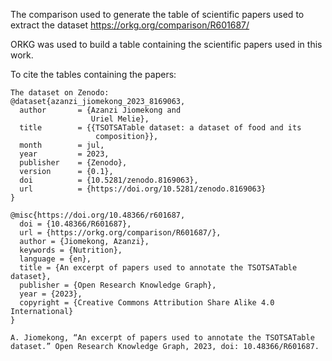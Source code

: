 The comparison used to generate the table of scientific papers used to extract the dataset
https://orkg.org/comparison/R601687/

ORKG was used to build a table containing the scientific papers used in this work.

To cite the tables containing the papers:

```
The dataset on Zenodo:
@dataset{azanzi_jiomekong_2023_8169063,
  author       = {Azanzi Jiomekong and
                  Uriel Melie},
  title        = {{TSOTSATable dataset: a dataset of food and its 
                   composition}},
  month        = jul,
  year         = 2023,
  publisher    = {Zenodo},
  version      = {0.1},
  doi          = {10.5281/zenodo.8169063},
  url          = {https://doi.org/10.5281/zenodo.8169063}
}

@misc{https://doi.org/10.48366/r601687,
  doi = {10.48366/R601687},
  url = {https://orkg.org/comparison/R601687/},
  author = {Jiomekong, Azanzi},
  keywords = {Nutrition},
  language = {en},
  title = {An excerpt of papers used to annotate the TSOTSATable dataset},
  publisher = {Open Research Knowledge Graph},
  year = {2023},
  copyright = {Creative Commons Attribution Share Alike 4.0 International}
}

A. Jiomekong, “An excerpt of papers used to annotate the TSOTSATable dataset.” Open Research Knowledge Graph, 2023, doi: 10.48366/R601687.

```

